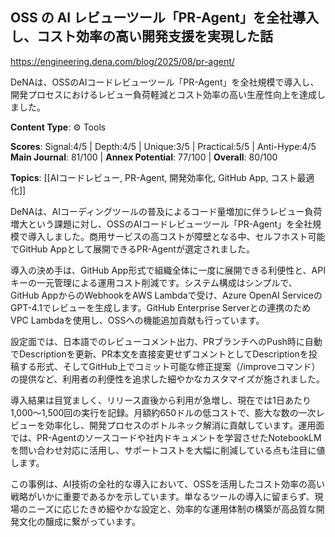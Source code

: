 ## OSS の AI レビューツール「PR-Agent」を全社導入し、コスト効率の高い開発支援を実現した話

https://engineering.dena.com/blog/2025/08/pr-agent/

DeNAは、OSSのAIコードレビューツール「PR-Agent」を全社規模で導入し、開発プロセスにおけるレビュー負荷軽減とコスト効率の高い生産性向上を達成しました。

**Content Type**: ⚙️ Tools

**Scores**: Signal:4/5 | Depth:4/5 | Unique:3/5 | Practical:5/5 | Anti-Hype:4/5
**Main Journal**: 81/100 | **Annex Potential**: 77/100 | **Overall**: 80/100

**Topics**: [[AIコードレビュー, PR-Agent, 開発効率化, GitHub App, コスト最適化]]

DeNAは、AIコーディングツールの普及によるコード量増加に伴うレビュー負荷増大という課題に対し、OSSのAIコードレビューツール「PR-Agent」を全社規模で導入しました。商用サービスの高コストが障壁となる中、セルフホスト可能でGitHub Appとして展開できるPR-Agentが選定されました。

導入の決め手は、GitHub App形式で組織全体に一度に展開できる利便性と、APIキーの一元管理による運用コスト削減です。システム構成はシンプルで、GitHub AppからのWebhookをAWS Lambdaで受け、Azure OpenAI ServiceのGPT-4.1でレビューを生成します。GitHub Enterprise Serverとの連携のためVPC Lambdaを使用し、OSSへの機能追加貢献も行っています。

設定面では、日本語でのレビューコメント出力、PRブランチへのPush時に自動でDescriptionを更新、PR本文を直接変更せずコメントとしてDescriptionを投稿する形式、そしてGitHub上でコミット可能な修正提案（/improveコマンド）の提供など、利用者の利便性を追求した細やかなカスタマイズが施されました。

導入結果は目覚ましく、リリース直後から利用が急増し、現在では1日あたり1,000〜1,500回の実行を記録。月額約650ドルの低コストで、膨大な数の一次レビューを効率化し、開発プロセスのボトルネック解消に貢献しています。運用面では、PR-Agentのソースコードや社内ドキュメントを学習させたNotebookLMを問い合わせ対応に活用し、サポートコストを大幅に削減している点も注目に値します。

この事例は、AI技術の全社的な導入において、OSSを活用したコスト効率の高い戦略がいかに重要であるかを示しています。単なるツールの導入に留まらず、現場のニーズに応じたきめ細やかな設定と、効率的な運用体制の構築が高品質な開発文化の醸成に繋がっています。
